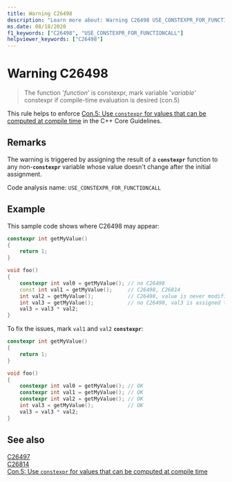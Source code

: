 ```yaml
---
title: Warning C26498
description: "Learn more about: Warning C26498 USE_CONSTEXPR_FOR_FUNCTIONCALL"
ms.date: 08/18/2020
f1_keywords: ["C26498", "USE_CONSTEXPR_FOR_FUNCTIONCALL"]
helpviewer_keywords: ["C26498"]
---
```

# Warning C26498

> The function '*function*' is constexpr, mark variable '*variable*' constexpr if compile-time evaluation is desired (con.5)

This rule helps to enforce [Con.5: Use `constexpr` for values that can be computed at compile time](https://isocpp.github.io/CppCoreGuidelines/CppCoreGuidelines#con5-use-constexpr-for-values-that-can-be-computed-at-compile-time) in the C++ Core Guidelines.

## Remarks

The warning is triggered by assigning the result of a **`constexpr`** function to any non-**`constexpr`** variable whose value doesn't change after the initial assignment.

Code analysis name: `USE_CONSTEXPR_FOR_FUNCTIONCALL`

## Example

This sample code shows where C26498 may appear:

```cpp
constexpr int getMyValue()
{
    return 1;
}

void foo()
{
    constexpr int val0 = getMyValue(); // no C26498
    const int val1 = getMyValue();     // C26498, C26814
    int val2 = getMyValue();           // C26498, value is never modified
    int val3 = getMyValue();           // no C26498, val3 is assigned to below.
    val3 = val3 * val2;
}
```

To fix the issues, mark `val1` and `val2` **`constexpr`**:

```cpp
constexpr int getMyValue()
{
    return 1;
}

void foo()
{
    constexpr int val0 = getMyValue(); // OK
    constexpr int val1 = getMyValue(); // OK
    constexpr int val2 = getMyValue(); // OK
    int val3 = getMyValue();           // OK
    val3 = val3 * val2;
}
```


## See also

[C26497](c26407.md)\
[C26814](c26814.md)\
[Con.5: Use `constexpr` for values that can be computed at compile time](https://isocpp.github.io/CppCoreGuidelines/CppCoreGuidelines#con5-use-constexpr-for-values-that-can-be-computed-at-compile-time)
